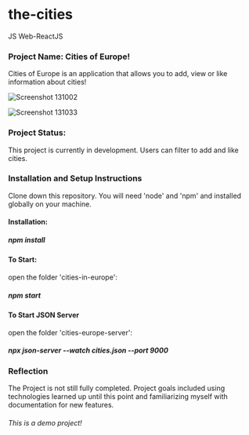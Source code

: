 # the-cities
JS Web-ReactJS

### Project Name: Cities of Europe!

Cities of Europe is an application that allows you to add, view or like information about cities!

![Screenshot 131002](https://user-images.githubusercontent.com/48017643/152678059-f9c4e33e-e290-4df5-86b3-36129e215afc.png)

![Screenshot 131033](https://user-images.githubusercontent.com/48017643/152678062-bd1e6ea8-ad69-4ae4-b4d9-89ab8173bb4e.png)

### Project Status:

This project is currently in development. Users can filter to add and like cities.

### Installation and Setup Instructions

Clone down this repository. You will need  'node' and 'npm'  and installed globally on your machine.

#### Installation:

##### npm install

#### To Start:

open the folder 'cities-in-europe':

##### npm start

#### To Start JSON Server

open the folder 'cities-europe-server':

##### npx json-server --watch cities.json --port 9000

### Reflection


Тhe Project is not still fully completed. 
Project goals included using technologies learned up until this point and familiarizing myself with documentation for new features.
###### This is a demo project!


